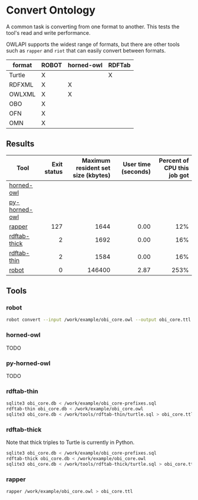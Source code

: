 # Convert Ontology

A common task is converting from one format to another.
This tests the tool's read and write performance.

OWLAPI supports the widest range of formats,
but there are other tools such as `rapper` and `riot`
that can easily convert between formats.

format | ROBOT | horned-owl | RDFTab
-------|-------|------------|-------
Turtle | X     |            | X
RDFXML | X     | X          |
OWLXML | X     | X          |
OBO    | X     |            |
OFN    | X     |            |
OMN    | X     |            |

## Results

Tool | Exit status | Maximum resident set size (kbytes) | User time (seconds) | Percent of CPU this job got
--- | --: | --: | --: | --:
[horned-owl](https://github.com/phillord/horned-owl) |  |  |  | 
[py-horned-owl](https://github.com/jannahastings/py-horned-owl) |  |  |  | 
[rapper](https://librdf.org/raptor/) | 127 | 1644 | 0.00 | 12%
[rdftab-thick](https://github.com/ontodev/rdftab.rs) | 2 | 1692 | 0.00 | 16%
[rdftab-thin](https://github.com/ontodev/rdftab.rs) | 2 | 1584 | 0.00 | 16%
[robot](http://robot.obolibrary.org) | 0 | 146400 | 2.87 | 253%

## Tools

### robot

```sh
robot convert --input /work/example/obi_core.owl --output obi_core.ttl
```

### horned-owl

TODO

### py-horned-owl

TODO

### rdftab-thin

```sh
sqlite3 obi_core.db < /work/example/obi_core-prefixes.sql
rdftab-thin obi_core.db < /work/example/obi_core.owl
sqlite3 obi_core.db < /work/tools/rdftab-thin/turtle.sql > obi_core.ttl
```

### rdftab-thick

Note that thick triples to Turtle is currently in Python.

```sh
sqlite3 obi_core.db < /work/example/obi_core-prefixes.sql
rdftab-thick obi_core.db < /work/example/obi_core.owl
sqlite3 obi_core.db < /work/tools/rdftab-thick/turtle.sql > obi_core.ttl
```

### rapper

```sh
rapper /work/example/obi_core.owl > obi_core.ttl
```

